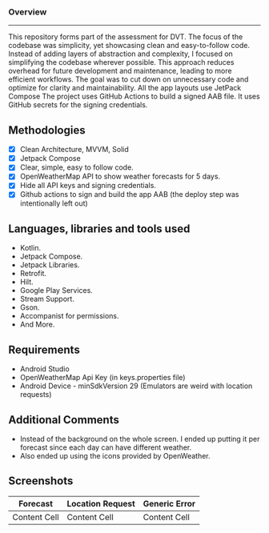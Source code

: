 ### Overview
-------------

This repository forms part of the assessment for DVT. The focus of the codebase was simplicity, yet showcasing clean and easy-to-follow code.
Instead of adding layers of abstraction and complexity, I focused on simplifying the codebase wherever possible. This approach reduces overhead for future development and maintenance, leading to more efficient workflows.
The goal was to cut down on unnecessary code and optimize for clarity and maintainability. All the app layouts use JetPack Compose
The project uses GitHub Actions to build a signed AAB file. It uses GitHub secrets for the signing credentials.
	  
## Methodologies
- [x] Clean Architecture, MVVM, Solid 
- [x] Jetpack Compose
- [x] Clear, simple, easy to follow code.
- [x] OpenWeatherMap API to show weather forecasts for 5 days.
- [x] Hide all API keys and signing credentials.
- [x] Github actions to sign and build the app AAB (the deploy step was intentionally left out) 

## Languages, libraries and tools used

* Kotlin.
* Jetpack Compose.
* Jetpack Libraries.
* Retrofit.
* Hilt.
* Google Play Services.
* Stream Support.
* Gson.
* Accompanist for permissions.
* And More.

## Requirements

* Android Studio
* OpenWeatherMap Api Key (in keys.properties file)
* Android Device - minSdkVersion 29 (Emulators are weird with location requests)

## Additional Comments
* Instead of the background on the whole screen. I ended up putting it per forecast since each day can have different weather.
* Also ended up using the icons provided by OpenWeather.

## Screenshots

| Forecast     | Location Request | Generic Error |
|--------------|------------------|---------------|
| Content Cell | Content Cell     | Content Cell  |






